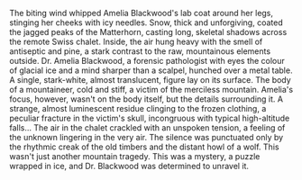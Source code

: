 The biting wind whipped Amelia Blackwood's lab coat around her legs, stinging her cheeks with icy needles.  Snow, thick and unforgiving, coated the jagged peaks of the Matterhorn, casting long, skeletal shadows across the remote Swiss chalet.  Inside, the air hung heavy with the smell of antiseptic and pine, a stark contrast to the raw, mountainous elements outside.  Dr. Amelia Blackwood, a forensic pathologist with eyes the colour of glacial ice and a mind sharper than a scalpel, hunched over a metal table.  A single, stark-white, almost translucent, figure lay on its surface.  The body of a mountaineer, cold and stiff, a victim of the merciless mountain.  Amelia's focus, however, wasn't on the body itself, but the details surrounding it.  A strange, almost luminescent residue clinging to the frozen clothing, a peculiar fracture in the victim's skull, incongruous with typical high-altitude falls...  The air in the chalet crackled with an unspoken tension, a feeling of the unknown lingering in the very air. The silence was punctuated only by the rhythmic creak of the old timbers and the distant howl of a wolf.  This wasn't just another mountain tragedy.  This was a mystery, a puzzle wrapped in ice, and Dr. Blackwood was determined to unravel it.
